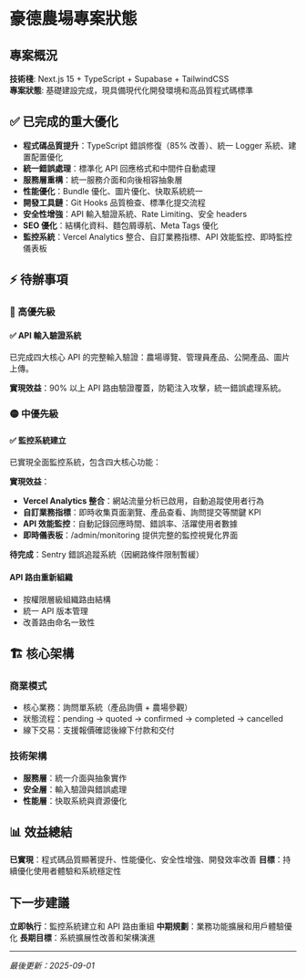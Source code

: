 # 豪德農場專案狀態

## 專案概況

**技術棧**: Next.js 15 + TypeScript + Supabase + TailwindCSS  
**專案狀態**: 基礎建設完成，現具備現代化開發環境和高品質程式碼標準

## ✅ 已完成的重大優化

- **程式碼品質提升**：TypeScript 錯誤修復（85% 改善）、統一 Logger 系統、建置配置優化
- **統一錯誤處理**：標準化 API 回應格式和中間件自動處理
- **服務層重構**：統一服務介面和向後相容抽象層
- **性能優化**：Bundle 優化、圖片優化、快取系統統一
- **開發工具鏈**：Git Hooks 品質檢查、標準化提交流程
- **安全性增強**：API 輸入驗證系統、Rate Limiting、安全 headers
- **SEO 優化**：結構化資料、麵包屑導航、Meta Tags 優化
- **監控系統**：Vercel Analytics 整合、自訂業務指標、API 效能監控、即時監控儀表板

## ⚡ 待辦事項

### 🔴 高優先級

#### ✅ API 輸入驗證系統

已完成四大核心 API 的完整輸入驗證：農場導覽、管理員產品、公開產品、圖片上傳。

**實現效益**：90% 以上 API 路由驗證覆蓋，防範注入攻擊，統一錯誤處理系統。

### 🟡 中優先級

#### ✅ 監控系統建立

已實現全面監控系統，包含四大核心功能：

**實現效益**：
- **Vercel Analytics 整合**：網站流量分析已啟用，自動追蹤使用者行為
- **自訂業務指標**：即時收集頁面瀏覽、產品查看、詢問提交等關鍵 KPI
- **API 效能監控**：自動記錄回應時間、錯誤率、活躍使用者數據
- **即時儀表板**：/admin/monitoring 提供完整的監控視覺化界面

**待完成**：Sentry 錯誤追蹤系統（因網路條件限制暫緩）

#### API 路由重新組織
- 按權限層級組織路由結構
- 統一 API 版本管理
- 改善路由命名一致性

## 🏗️ 核心架構

### 商業模式
- 核心業務：詢問單系統（產品詢價 + 農場參觀）
- 狀態流程：pending → quoted → confirmed → completed → cancelled
- 線下交易：支援報價確認後線下付款和交付

### 技術架構
- **服務層**：統一介面與抽象實作
- **安全層**：輸入驗證與錯誤處理
- **性能層**：快取系統與資源優化

## 📊 效益總結

**已實現**：程式碼品質顯著提升、性能優化、安全性增強、開發效率改善
**目標**：持續優化使用者體驗和系統穩定性

## 下一步建議

**立即執行**：監控系統建立和 API 路由重組
**中期規劃**：業務功能擴展和用戶體驗優化
**長期目標**：系統擴展性改善和架構演進

---

*最後更新：2025-09-01*